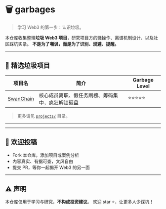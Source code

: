 # 🗑 garbages

> 学习 Web3 的第一步：认识垃圾。

本仓库收集整理**垃圾 Web3 项目**，研究项目方的骚操作、离谱机制设计、以及社区踩坑实录。
**不是为了嘲讽，而是为了识别、规避、提醒。**

---

## 📌 精选垃圾项目

| 项目名 | 简介 | Garbage Level |
|--------|------|----------------|
| [SwanChain](./projects/garbage_swan.md) | 核心成员离职、假任务刷榜、筹码集中，疯狂解锁砸盘 | ⭐⭐⭐⭐⭐ |

> 更多请见 [`projects/`](./projects/) 目录。

---

---

## 🙌 欢迎投稿

* Fork 本仓库，添加项目或案例分析
* 内容真实、有据可查，文风自由
* 提交 PR，等你一起揭开 Web3 的另一面

---

## ⚠️ 声明

本仓库仅用于学习与研究，**不构成投资建议**。
欢迎 star ⭐，让更多人少踩坑！

